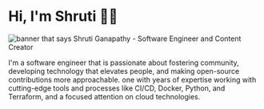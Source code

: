
# Hi, I'm Shruti 🐱‍💻

<img src="https://5s3s.ca/wp-content/uploads/2023/10/careers3.png" alt="banner that says Shruti Ganapathy - Software Engineer and Content Creator">

I'm a software engineer that is passionate about fostering community, developing technology that elevates people, and making open-source contributions more approachable. one with years of expertise working with cutting-edge tools and processes like CI/CD, Docker, Python, and Terraform, and a focused attention on cloud technologies.

<!---
Shruti-Ganapathy/Shruti-Ganapathy is a ✨ special ✨ repository because its `README.md` (this file) appears on your GitHub profile.
You can click the Preview link to take a look at your changes.
--->
